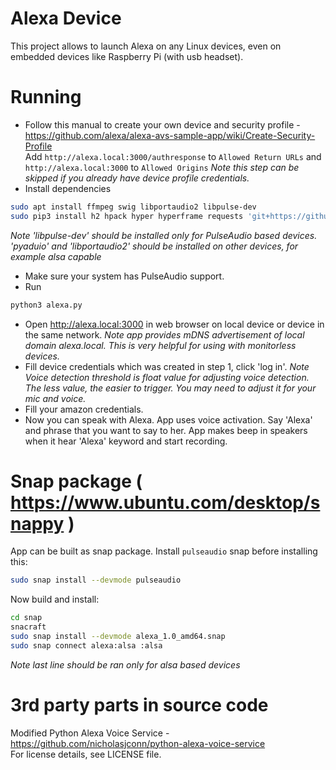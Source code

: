 # Alexa Device
This project allows to launch Alexa on any Linux devices, even on embedded devices like Raspberry Pi (with usb headset).

# Running
* Follow this manual to create your own device and security profile - https://github.com/alexa/alexa-avs-sample-app/wiki/Create-Security-Profile  
Add `http://alexa.local:3000/authresponse` to `Allowed Return URLs` and `http://alexa.local:3000` to `Allowed Origins`
_Note this step can be skipped if you already have device profile credentials._
* Install dependencies
```bash
sudo apt install ffmpeg swig libportaudio2 libpulse-dev
sudo pip3 install h2 hpack hyper hyperframe requests 'git+https://github.com/moaxey/python-zeroconf' pocketsphinx pyaudio
```
_Note 'libpulse-dev' should be installed only for PulseAudio based devices. 'pyaduio' and 'libportaudio2' should be installed on other devices, for example alsa capable_
* Make sure your system has PulseAudio support.
* Run
```bash
python3 alexa.py
```
* Open http://alexa.local:3000 in web browser on local device or device in the same network.
_Note app provides mDNS advertisement of local domain alexa.local. This is very helpful for using with monitorless devices._
* Fill device credentials which was created in step 1, click 'log in'.
_Note Voice detection threshold is float value for adjusting voice detection. The less value, the easier to trigger. You may need to adjust it for your mic and voice._
* Fill your amazon credentials.
* Now you can speak with Alexa. App uses voice activation. Say 'Alexa' and phrase that you want to say to her. App makes beep in speakers when it hear 'Alexa' keyword and start recording.

# Snap package ( https://www.ubuntu.com/desktop/snappy )
App can be built as snap package.
Install `pulseaudio` snap before installing this:
```bash
sudo snap install --devmode pulseaudio
```
Now build and install:
```bash
cd snap
snacraft
sudo snap install --devmode alexa_1.0_amd64.snap
sudo snap connect alexa:alsa :alsa
```
_Note last line should be ran only for alsa based devices_

# 3rd party parts in source code
Modified Python Alexa Voice Service - https://github.com/nicholasjconn/python-alexa-voice-service  
For license details, see LICENSE file.
